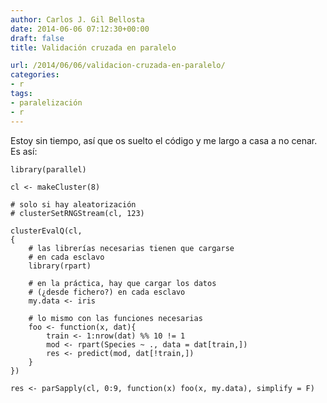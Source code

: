 ```yaml
---
author: Carlos J. Gil Bellosta
date: 2014-06-06 07:12:30+00:00
draft: false
title: Validación cruzada en paralelo

url: /2014/06/06/validacion-cruzada-en-paralelo/
categories:
- r
tags:
- paralelización
- r
---
```


Estoy sin tiempo, así que os suelto el código y me largo a casa a no cenar. Es así:



    library(parallel)

    cl <- makeCluster(8)

    # solo si hay aleatorización
    # clusterSetRNGStream(cl, 123)

    clusterEvalQ(cl,
    {
    	# las librerías necesarias tienen que cargarse
    	# en cada esclavo
    	library(rpart)

    	# en la práctica, hay que cargar los datos
    	# (¿desde fichero?) en cada esclavo
    	my.data <- iris

    	# lo mismo con las funciones necesarias
    	foo <- function(x, dat){
    		train <- 1:nrow(dat) %% 10 != 1
    		mod <- rpart(Species ~ ., data = dat[train,])
    		res <- predict(mod, dat[!train,])
    	}
    })

    res <- parSapply(cl, 0:9, function(x) foo(x, my.data), simplify = F)
